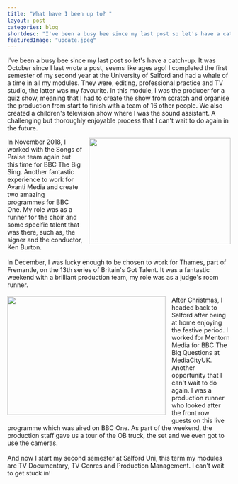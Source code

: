```yaml
---
title: "What have I been up to? "
layout: post
categories: blog
shortdesc: "I've been a busy bee since my last post so let's have a catch-up. It was October since I last wrote a post, seems like ages ago!"
featuredImage: "update.jpeg"
---
```

<p>I've been a busy bee since my last post so let's have a catch-up. It was October since I last wrote a post, seems like ages ago! I completed the first semester of my second year at the University of Salford and had a whale of a time in all my modules. They were, editing, professional practice and TV studio, the latter was my favourite. In this module, I was the producer for a quiz show, meaning that I had to create the show from scratch and organise the production from start to finish with a team of 16 other people. We also created a children's television show where I was the sound assistant. A challenging but thoroughly enjoyable process that I can't wait to do again in the future.</p>
<div style="text-align: center;">
<div class="separator" style="clear: both; text-align: center;"><a style="clear: right; float: right; margin-bottom: 1em; margin-left: 1em;" href="https://4.bp.blogspot.com/-ybzmiEbxe94/XG2efsYRgvI/AAAAAAAAAmc/ZAx_vKbyD7EKbTKIwC2BwowmhWTJdi2RgCLcBGAs/s1600/IMG_5237.jpg"><img src="https://4.bp.blogspot.com/-ybzmiEbxe94/XG2efsYRgvI/AAAAAAAAAmc/ZAx_vKbyD7EKbTKIwC2BwowmhWTJdi2RgCLcBGAs/s320/IMG_5237.jpg" width="320" height="240" border="0" data-original-height="1200" data-original-width="1600" /></a></div>
<div style="text-align: left;">In November 2018, I worked with the Songs of Praise team again but this time for BBC The Big Sing. Another fantastic experience to work for Avanti Media and create two amazing programmes for BBC One. My role was as a runner for the&nbsp;choir and some specific talent that was&nbsp;there, such as, the signer and the conductor, Ken Burton.&nbsp;</div>
<div style="text-align: left;">&nbsp;</div>
<div style="text-align: left;">In December, I was lucky enough to be chosen to work for Thames, part of Fremantle, on the 13th series of Britain's Got Talent. It was a fantastic weekend with a brilliant&nbsp;production team, my role was as a judge's room runner.&nbsp;</div>
<div style="text-align: left;">&nbsp;</div>
<div class="separator" style="clear: both; text-align: center;"><a style="clear: left; float: left; margin-bottom: 1em; margin-right: 1em;" href="https://4.bp.blogspot.com/-Ygf3Tjsh-50/XG2fSic-03I/AAAAAAAAAmo/xr55kvWqWv8_Mm-W320Nsl0id3QSzW1LQCLcBGAs/s1600/IMG_1321.jpeg"><img src="https://4.bp.blogspot.com/-Ygf3Tjsh-50/XG2fSic-03I/AAAAAAAAAmo/xr55kvWqWv8_Mm-W320Nsl0id3QSzW1LQCLcBGAs/s320/IMG_1321.jpeg" width="357" height="268" border="0" data-original-height="1200" data-original-width="1600" /></a></div>
<div style="text-align: left;">After Christmas, I headed back to Salford after being at home enjoying the festive period. I worked for Mentorn Media for BBC The Big Questions at MediaCityUK. Another opportunity&nbsp;that I can't wait to do again. I was a production runner who looked after the front row guests on this live programme which was aired on BBC One. As part of the weekend, the production staff gave us a tour of the OB truck, the set and we even got to use the cameras.&nbsp;</div>
<div style="text-align: left;">&nbsp;</div>
<div style="text-align: left;">And now I start my second semester at Salford Uni, this term my modules are TV Documentary, TV Genres and Production Management. I can't wait to get stuck in!</div>
</div>
